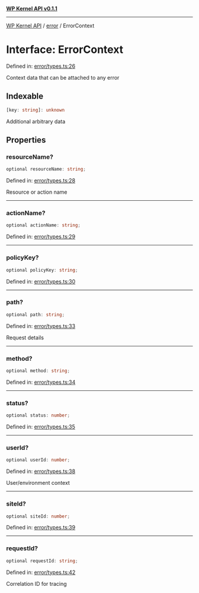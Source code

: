 [**WP Kernel API v0.1.1**](../../README.md)

---

[WP Kernel API](../../README.md) / [error](../README.md) / ErrorContext

# Interface: ErrorContext

Defined in: [error/types.ts:26](https://github.com/theGeekist/wp-kernel/blob/main/packages/kernel/src/error/types.ts#L26)

Context data that can be attached to any error

## Indexable

```ts
[key: string]: unknown
```

Additional arbitrary data

## Properties

### resourceName?

```ts
optional resourceName: string;
```

Defined in: [error/types.ts:28](https://github.com/theGeekist/wp-kernel/blob/main/packages/kernel/src/error/types.ts#L28)

Resource or action name

---

### actionName?

```ts
optional actionName: string;
```

Defined in: [error/types.ts:29](https://github.com/theGeekist/wp-kernel/blob/main/packages/kernel/src/error/types.ts#L29)

---

### policyKey?

```ts
optional policyKey: string;
```

Defined in: [error/types.ts:30](https://github.com/theGeekist/wp-kernel/blob/main/packages/kernel/src/error/types.ts#L30)

---

### path?

```ts
optional path: string;
```

Defined in: [error/types.ts:33](https://github.com/theGeekist/wp-kernel/blob/main/packages/kernel/src/error/types.ts#L33)

Request details

---

### method?

```ts
optional method: string;
```

Defined in: [error/types.ts:34](https://github.com/theGeekist/wp-kernel/blob/main/packages/kernel/src/error/types.ts#L34)

---

### status?

```ts
optional status: number;
```

Defined in: [error/types.ts:35](https://github.com/theGeekist/wp-kernel/blob/main/packages/kernel/src/error/types.ts#L35)

---

### userId?

```ts
optional userId: number;
```

Defined in: [error/types.ts:38](https://github.com/theGeekist/wp-kernel/blob/main/packages/kernel/src/error/types.ts#L38)

User/environment context

---

### siteId?

```ts
optional siteId: number;
```

Defined in: [error/types.ts:39](https://github.com/theGeekist/wp-kernel/blob/main/packages/kernel/src/error/types.ts#L39)

---

### requestId?

```ts
optional requestId: string;
```

Defined in: [error/types.ts:42](https://github.com/theGeekist/wp-kernel/blob/main/packages/kernel/src/error/types.ts#L42)

Correlation ID for tracing

